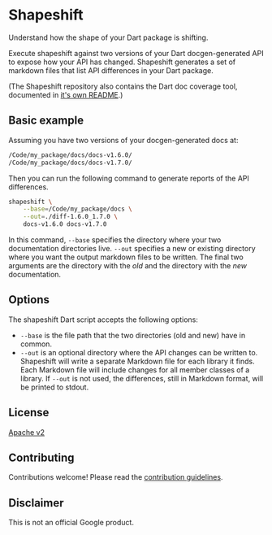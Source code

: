Shapeshift
==========

Understand how the shape of your Dart package is shifting.

Execute shapeshift against two versions of your Dart docgen-generated API to
expose how your API has changed. Shapeshift generates a set of markdown files
that list API differences in your Dart package.

(The Shapeshift repository also contains the Dart doc coverage tool, documented
in [it's own README](COVERAGE_README.md).)

Basic example
-------------

Assuming you have two versions of your docgen-generated docs at:

```bash
/Code/my_package/docs/docs-v1.6.0/
/Code/my_package/docs/docs-v1.7.0/
```

Then you can run the following command to generate reports of the API
differences.

```bash
shapeshift \
    --base=/Code/my_package/docs \
    --out=./diff-1.6.0_1.7.0 \
    docs-v1.6.0 docs-v1.7.0
```

In this command, `--base` specifies the directory where your two documentation
directories live. `--out` specifies a new or existing directory where you want
the output markdown files to be written. The final two arguments are the
directory with the _old_ and the directory with the _new_ documentation.

Options
-------

The shapeshift Dart script accepts the following options:

* `--base` is the file path that the two directories (old and new) have in
  common.
* `--out` is an optional directory where the API changes can be written to.
  Shapeshift will write a separate Markdown file for each library it finds.
  Each Markdown file will include changes for all member classes of a library.
  If `--out` is not used, the differences, still in Markdown format, will be
  printed to stdout.

License
-------

[Apache v2](LICENSE)

Contributing
------------

Contributions welcome! Please read the
[contribution guidelines](CONTRIBUTING.md).

Disclaimer
----------

This is not an official Google product.
